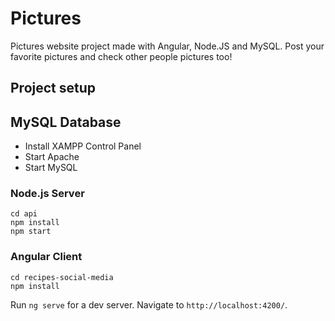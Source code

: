 # Pictures
Pictures website project made with Angular, Node.JS and MySQL. Post your favorite pictures and check other people pictures too!

## Project setup

## MySQL Database
* Install XAMPP Control Panel
* Start Apache
* Start MySQL

### Node.js Server
```
cd api
npm install
npm start
```

### Angular Client
```
cd recipes-social-media
npm install
```

Run `ng serve` for a dev server. Navigate to `http://localhost:4200/`.
